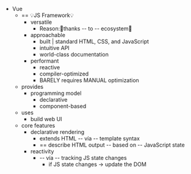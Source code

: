 * Vue
  * == 💡JS Framework💡
    * versatile
      * Reason:🧠thanks -- to -- ecosystem🧠
    * approachable
      * built | standard HTML, CSS, and JavaScript
      * intuitive API
      * world-class documentation
    * performant
      * reactive
      * compiler-optimized
      * BARELY requires MANUAL optimization
  * provides
    * programming model
      * declarative
      * component-based
  * uses
    * build web UI
  * core features
    * declarative rendering
      * extends HTML -- vía -- template syntax
      * == describe HTML output -- based on -- JavaScript state
    * reactivity
      * -- vía -- tracking JS state changes
        * if JS state changes -> update the DOM
